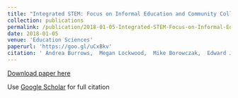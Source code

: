 ```yaml
---
title: "Integrated STEM: Focus on Informal Education and Community Collaboration through Engineering"
collection: publications
permalink: /publication/2018-01-05-Integrated-STEM-Focus-on-Informal-Education-and-Community-Collaboration-through-Engineering
date: 2018-01-05
venue: 'Education Sciences'
paperurl: 'https://goo.gl/uCxBkv'
citation: ' Andrea Burrows,  Megan Lockwood,  Mike Borowczak,  Edward Janak,  Brian Barber, &quot;Integrated STEM: Focus on Informal Education and Community Collaboration through Engineering.&quot; Education Sciences, 2018.'
---
```

[Download paper here](https://goo.gl/uCxBkv)

Use [Google Scholar](https://scholar.google.com/scholar?q=Integrated+STEM:+Focus+on+Informal+Education+and+Community+Collaboration+through+Engineering) for full citation